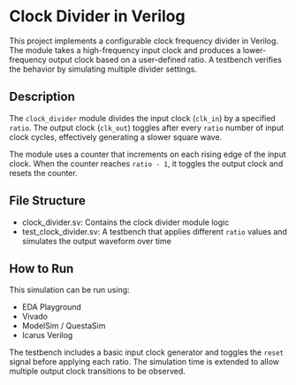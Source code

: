 # Clock Divider in Verilog

This project implements a configurable clock frequency divider in Verilog. The module takes a high-frequency input clock and produces a lower-frequency output clock based on a user-defined ratio. A testbench verifies the behavior by simulating multiple divider settings.

## Description

The `clock_divider` module divides the input clock (`clk_in`) by a specified `ratio`. The output clock (`clk_out`) toggles after every `ratio` number of input clock cycles, effectively generating a slower square wave.

The module uses a counter that increments on each rising edge of the input clock. When the counter reaches `ratio - 1`, it toggles the output clock and resets the counter.

## File Structure

- clock_divider.sv: Contains the clock divider module logic
- test_clock_divider.sv: A testbench that applies different `ratio` values and simulates the output waveform over time

## How to Run

This simulation can be run using:

- EDA Playground
- Vivado
- ModelSim / QuestaSim
- Icarus Verilog

The testbench includes a basic input clock generator and toggles the `reset` signal before applying each ratio. The simulation time is extended to allow multiple output clock transitions to be observed.
